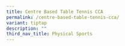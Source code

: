 ```yaml
---
title: Centre Based Table Tennis CCA
permalink: /centre-based-table-tennis-cca/
variant: tiptap
description: ""
third_nav_title: Physical Sports
---
```

